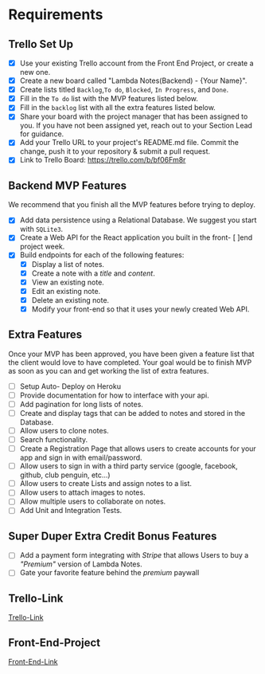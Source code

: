 # Requirements

## Trello Set Up

- [x] Use your existing Trello account from the Front End Project, or create a new one.
- [x] Create a new board called "Lambda Notes(Backend) - {Your Name}".
- [x] Create lists titled `Backlog`,`To do`, `Blocked`, `In Progress`, and `Done`.
- [x] Fill in the `To do` list with the MVP features listed below.
- [x] Fill in the `backlog` list with all the extra features listed below.
- [x] Share your board with the project manager that has been assigned to you. If you have not been assigned yet, reach out to your Section Lead for guidance.
- [x] Add your Trello URL to your project's README.md file. Commit the change, push it to your repository & submit a pull request.
- [x] Link to Trello Board: https://trello.com/b/bf06Fm8r

## Backend MVP Features

We recommend that you finish all the MVP features before trying to deploy.

- [x] Add data persistence using a Relational Database. We suggest you start with `SQLite3`.
- [x] Create a Web API for the React application you built in the front- [ ]end project week.
- [x] Build endpoints for each of the following features:
  - [x] Display a list of notes.
  - [x] Create a note with a _title_ and _content_.
  - [x] View an existing note.
  - [x] Edit an existing note.
  - [x] Delete an existing note.
  - [x] Modify your front-end so that it uses your newly created Web API.

## Extra Features

Once your MVP has been approved, you have been given a feature list that the client would love to have completed. Your goal would be to finish MVP as soon as you can and get working the list of extra features.

- [ ] Setup Auto- Deploy on Heroku
- [ ] Provide documentation for how to interface with your api.
- [ ] Add pagination for long lists of notes.
- [ ] Create and display tags that can be added to notes and stored in the Database.
- [ ] Allow users to clone notes.
- [ ] Search functionality.
- [ ] Create a Registration Page that allows users to create accounts for your app and sign in with email/password.
- [ ] Allow users to sign in with a third party service (google, facebook, github, club penguin, etc...)
- [ ] Allow users to create Lists and assign notes to a list.
- [ ] Allow users to attach images to notes.
- [ ] Allow multiple users to collaborate on notes.
- [ ] Add Unit and Integration Tests.

## Super Duper Extra Credit Bonus Features

- [ ] Add a payment form integrating with _Stripe_ that allows Users to buy a _"Premium"_ version of Lambda Notes.
- [ ] Gate your favorite feature behind the _premium_ paywall

## Trello-Link

[Trello-Link](https://trello.com/invite/b/r19hJE4l/94106bc65044baec2027c89137b46199/lambda-notesbackend-cesar-mejia)

## Front-End-Project

[Front-End-Link](https://github.com/cesarnml/front-end-project-week)
